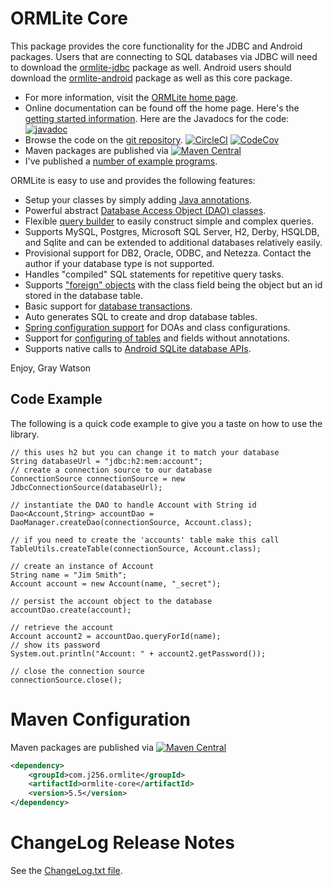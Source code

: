ORMLite Core
============

This package provides the core functionality for the JDBC and Android packages.  Users that are connecting to SQL
databases via JDBC will need to download the [ormlite-jdbc](https://github.com/j256/ormlite-jdbc) package as well. Android
users should download the [ormlite-android](https://github.com/j256/ormlite-android) package as well as this core package.

* For more information, visit the [ORMLite home page](http://ormlite.com/).	
* Online documentation can be found off the home page.  Here's the [getting started information](http://ormlite.com/docs/getting-started).
Here are the Javadocs for the code: [![javadoc](https://javadoc.io/badge2/com.j256.ormlite/ormlite-core/javadoc.svg)](https://javadoc.io/doc/com.j256.ormlite/ormlite-core)
* Browse the code on the [git repository](https://github.com/j256/ormlite-core).  [![CircleCI](https://circleci.com/gh/j256/ormlite-core.svg?style=svg)](https://circleci.com/gh/j256/ormlite-core) [![CodeCov](https://img.shields.io/codecov/c/github/j256/ormlite-core.svg)](https://codecov.io/github/j256/ormlite-core/)
* Maven packages are published via [![Maven Central](https://maven-badges.herokuapp.com/maven-central/com.j256.ormlite/ormlite-core/badge.svg?style=flat-square)](https://maven-badges.herokuapp.com/maven-central/com.j256.ormlite/ormlite-core/)
* I've published a [number of example programs](http://ormlite.com/docs/examples).

ORMLite is easy to use and provides the following features:

* Setup your classes by simply adding [Java annotations](http://ormlite.com/docs/annotations).
* Powerful abstract [Database Access Object (DAO) classes](http://ormlite.com/docs/dao-setup).
* Flexible [query builder](http://ormlite.com/docs/query-builder) to easily construct simple and complex queries.
* Supports MySQL, Postgres, Microsoft SQL Server, H2, Derby, HSQLDB, and Sqlite and can be extended to additional databases relatively easily.
* Provisional support for DB2, Oracle, ODBC, and Netezza. Contact the author if your database type is not supported.
* Handles "compiled" SQL statements for repetitive query tasks.
* Supports ["foreign" objects](http://ormlite.com/docs/foreign-object) with the class field being the object but an id stored in the database table.
* Basic support for [database transactions](http://ormlite.com/docs/transactions).
* Auto generates SQL to create and drop database tables.
* [Spring configuration support](http://ormlite.com/docs/spring) for DOAs and class configurations.
* Support for [configuring of tables](http://ormlite.com/docs/table-config) and fields without annotations.
* Supports native calls to [Android SQLite database APIs](http://ormlite.com/docs/android).

Enjoy, Gray Watson

## Code Example

The following is a quick code example to give you a taste on how to use the library.

    // this uses h2 but you can change it to match your database
    String databaseUrl = "jdbc:h2:mem:account";
    // create a connection source to our database
    ConnectionSource connectionSource = new JdbcConnectionSource(databaseUrl);
    
    // instantiate the DAO to handle Account with String id
    Dao<Account,String> accountDao = DaoManager.createDao(connectionSource, Account.class);
    
    // if you need to create the 'accounts' table make this call
    TableUtils.createTable(connectionSource, Account.class);
    
    // create an instance of Account
    String name = "Jim Smith";
    Account account = new Account(name, "_secret");
    
    // persist the account object to the database
    accountDao.create(account);
    
    // retrieve the account
    Account account2 = accountDao.queryForId(name);
    // show its password
    System.out.println("Account: " + account2.getPassword());
    
    // close the connection source
    connectionSource.close();

# Maven Configuration

Maven packages are published via [![Maven Central](https://maven-badges.herokuapp.com/maven-central/com.j256.ormlite/ormlite-core/badge.svg?style=flat-square)](https://maven-badges.herokuapp.com/maven-central/com.j256.ormlite/ormlite-core/)

``` xml
<dependency>
	<groupId>com.j256.ormlite</groupId>
	<artifactId>ormlite-core</artifactId>
	<version>5.5</version>
</dependency>
```

# ChangeLog Release Notes

See the [ChangeLog.txt file](src/main/javadoc/doc-files/changelog.txt).
